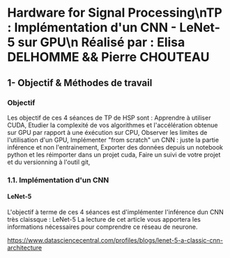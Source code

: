 # Hardware for Signal Processing\nTP : Implémentation d'un CNN - LeNet-5 sur GPU\n Réalisé par : Elisa DELHOMME && Pierre CHOUTEAU


## 1- Objectif & Méthodes de travail

### Objectif
Les objectif de ces 4 séances de TP de HSP sont : Apprendre à utiliser CUDA, Etudier la complexité de vos algorithmes et l'accélération obtenue sur GPU par rapport à une éxécution sur CPU, Observer les limites de l'utilisation d'un GPU, Implémenter "from scratch" un CNN : juste la partie inférence et non l'entrainement, Exporter des données depuis un notebook python et les réimporter dans un projet cuda, Faire un suivi de votre projet et du versionning à l'outil git,

### 1.1. Implémentation d'un CNN
#### LeNet-5
L'objectif à terme de ces 4 séances est d'implémenter l'inférence dun CNN très claissque : LeNet-5
La lecture de cet article vous apportera les informations nécessaires pour comprendre ce réseau de neurone.

https://www.datasciencecentral.com/profiles/blogs/lenet-5-a-classic-cnn-architecture
